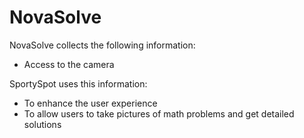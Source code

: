 # NovaSolve

NovaSolve collects the following information:
 - Access to the camera


SportySpot uses this information:
 - To enhance the user experience
 - To allow users to take pictures of math problems and get detailed solutions
